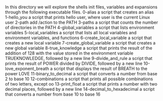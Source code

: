 In this directory we will explore the shells init files, variables and expansions through the following executable files.
0-alias a script that creates an alias
1-hello_you a script that prints hello user, where user is the current Linux user
2-path add /action to the PATH
3-paths a script that counts the number of directories in the PATH
4-global_variables a script that lists environment variables
5-local_variables a script that lists all local variables and environment variables, and functions
6-create_local_variable a script that creates a new local variable
7-create_global_variable a script that creates a new global variable
8-true_knowledge a script that prints the result of the addition of 128 with the value stored in the environment variable TRUEKNOWLEDGE, followed by a new line
9-divide_and_rule a script that prints the result of POWER divided by DIVIDE, followed by a new line
10-love_exponent_breath a script that displays the result of BREATH to the power LOVE
11-binary_to_decimal a script that converts a number from base 2 to base 10
12-combinations a script that prints all possible combinations of two letters, except oo
13-print_float a script that prints a number with two decimal places, followed by a new line
14-decimal_to_hexadecimal a script that converts a number from base 10 to base 16
